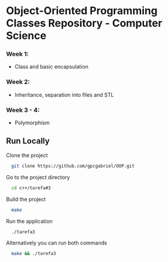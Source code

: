 # Object-Oriented Programming Classes Repository - Computer Science

### Week 1:
- Class and basic encapsulation

### Week 2:
- Inheritance, separation into files and STL

### Week 3 - 4:
- Polymorphism

## Run Locally

Clone the project

```bash
  git clone https://github.com/gpcgabriel/OOP.git
```

Go to the project directory

```bash
  cd c++/tarefa#3
```

Build the project
```bash
  make
```
Run the application
```bash
  ./tarefa3
```

Alternatively you can run both commands
```bash
  make && ./tarefa3
```

